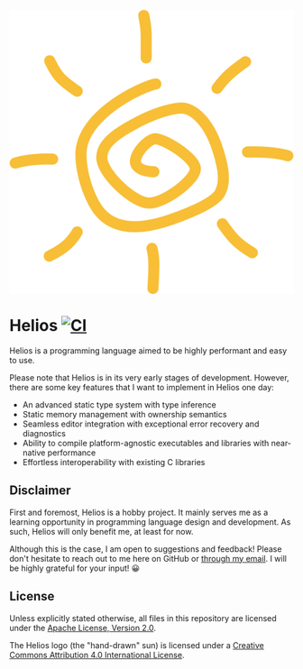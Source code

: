 <p align="center">
  <img src="assets/logo.svg" alt="logo" align="center">
</p>

# Helios [![CI][badge]][ci]

Helios is a programming language aimed to be highly performant and easy to use.

Please note that Helios is in its very early stages of development. However,
there are some key features that I want to implement in Helios one day:

- An advanced static type system with type inference
- Static memory management with ownership semantics
- Seamless editor integration with exceptional error recovery and diagnostics
- Ability to compile platform-agnostic executables and libraries with
  near-native performance
- Effortless interoperability with existing C libraries

## Disclaimer

First and foremost, Helios is a hobby project. It mainly serves me as a learning
opportunity in programming language design and development. As such, Helios will
only benefit me, at least for now.

Although this is the case, I am open to suggestions and feedback! Please don't
hesitate to reach out to me here on GitHub or [through my email][email]. I will
be highly grateful for your input! 😀

## License

Unless explicitly stated otherwise, all files in this repository are licensed
under the [Apache License, Version 2.0][apache-license].

The Helios logo (the "hand-drawn" sun) is licensed under a [Creative Commons
Attribution 4.0 International License][cc-license].

[apache-license]: http://www.apache.org/licenses/LICENSE-2.0
[badge]: https://github.com/helios-lang/helios/workflows/CI/badge.svg
[ci]: https://github.com/helios-lang/helios/actions?query=workflow:%22CI%22
[cc-license]: http://creativecommons.org/licenses/by/4.0/
[email]: mailto:taseen00.islam@gmail.com
